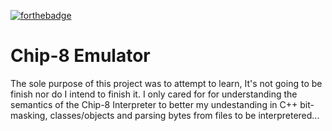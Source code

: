 [![forthebadge](https://forthebadge.com/images/badges/made-with-c-plus-plus.svg)](https://forthebadge.com)

# Chip-8 Emulator

The sole purpose of this project was to attempt to learn, It's not going to be finish nor do I intend to finish it. I only cared for for understanding the semantics of the Chip-8 Interpreter to better my undestanding in C++ bit-masking, classes/objects and parsing bytes from files to be interpretered...
